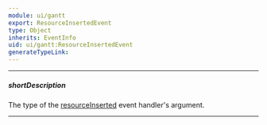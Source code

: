 ```yaml
---
module: ui/gantt
export: ResourceInsertedEvent
type: Object
inherits: EventInfo
uid: ui/gantt:ResourceInsertedEvent
generateTypeLink: 
---
```

---
##### shortDescription
The type of the [resourceInserted]({basewidgetpath}/Events/#resourceInserted) event handler's argument.

---
<!-- Description goes here -->